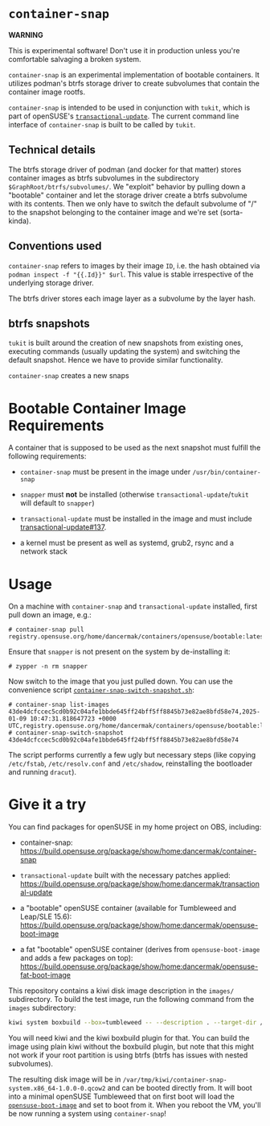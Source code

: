 # `container-snap`

**WARNING**

This is experimental software! Don't use it in production unless you're
comfortable salvaging a broken system.


`container-snap` is an experimental implementation of bootable containers. It
utilizes podman's btrfs storage driver to create subvolumes that contain the
container image rootfs.

`container-snap` is intended to be used in conjunction with `tukit`, which is
part of openSUSE's
[`transactional-update`](https://github.com/openSUSE/transactional-update). The
current command line interface of `container-snap` is built to be called by
`tukit`.


## Technical details

The btrfs storage driver of podman (and docker for that matter) stores container
images as btrfs subvolumes in the subdirectory
`$GraphRoot/btrfs/subvolumes/`. We "exploit" behavior by pulling down a
"bootable" container and let the storage driver create a btrfs subvolume with
its contents. Then we only have to switch the default subvolume of "/" to the
snapshot belonging to the container image and we're set (sorta-kinda).


## Conventions used

`container-snap` refers to images by their image `ID`, i.e. the hash obtained
via `podman inspect -f "{{.Id}}" $url`. This value is stable irrespective of the
underlying storage driver.

The btrfs driver stores each image layer as a subvolume by the layer
hash.


## btrfs snapshots

`tukit` is built around the creation of new snapshots from existing ones,
executing commands (usually updating the system) and switching the default
snapshot. Hence we have to provide similar functionality.

`container-snap` creates a new snaps


# Bootable Container Image Requirements

A container that is supposed to be used as the next snapshot must fulfill the
following requirements:

- `container-snap` must be present in the image under `/usr/bin/container-snap`

- `snapper` must **not** be installed (otherwise `transactional-update`/`tukit`
  will default to `snapper`)

- `transactional-update` must be installed in the image and must include
  [transactional-update#137](https://github.com/openSUSE/transactional-update/pull/137).

- a kernel must be present as well as systemd, grub2, rsync and a network stack


# Usage

On a machine with `container-snap` and `transactional-update` installed, first
pull down an image, e.g.:
```ShellSession
# container-snap pull registry.opensuse.org/home/dancermak/containers/opensuse/bootable:latest
```

Ensure that `snapper` is not present on the system by de-installing it:
```ShellSession
# zypper -n rm snapper
```

Now switch to the image that you just pulled down. You can use the convenience
script
[`container-snap-switch-snapshot.sh`](./container-snap-switch-snapshot.sh):

```ShellSession
# container-snap list-images
43de4dcfccec5cd0b92c04afe1bbde645ff24bff5ff8845b73e82ae8bfd58e74,2025-01-09 10:47:31.818647723 +0000 UTC,registry.opensuse.org/home/dancermak/containers/opensuse/bootable:latest
# container-snap-switch-snapshot 43de4dcfccec5cd0b92c04afe1bbde645ff24bff5ff8845b73e82ae8bfd58e74
````

The script performs currently a few ugly but necessary steps (like copying
`/etc/fstab`, `/etc/resolv.conf` and `/etc/shadow`, reinstalling the bootloader
and running `dracut`).


# Give it a try

You can find packages for openSUSE in my home project on OBS, including:

- container-snap:
  https://build.opensuse.org/package/show/home:dancermak/container-snap

- `transactional-update` built with the necessary patches applied:
  https://build.opensuse.org/package/show/home:dancermak/transactional-update

- a "bootable" openSUSE container (available for Tumbleweed and Leap/SLE 15.6):
  https://build.opensuse.org/package/show/home:dancermak/opensuse-boot-image

- a fat "bootable" openSUSE container (derives from `opensuse-boot-image` and
  adds a few packages on top):
  https://build.opensuse.org/package/show/home:dancermak/opensuse-fat-boot-image

This repository contains a kiwi disk image description in the `images/`
subdirectory. To build the test image, run the following command from the
`images` subdirectory:

```bash
kiwi system boxbuild --box=tumbleweed -- --description . --target-dir /var/tmp/kiwi/
```

You will need kiwi and the kiwi boxbuild plugin for that. You can build the
image using plain kiwi without the boxbuild plugin, but note that this might not
work if your root partition is using btrfs (btrfs has issues with nested
subvolumes).

The resulting disk image will be in
`/var/tmp/kiwi/container-snap-system.x86_64-1.0.0-0.qcow2` and can be booted
directly from. It will boot into a minimal openSUSE Tumbleweed that on first
boot will load the
[`opensuse-boot-image`](https://build.opensuse.org/package/show/home:dancermak/opensuse-boot-image)
and set to boot from it. When you reboot the VM, you'll be now running a system
using `container-snap`!
